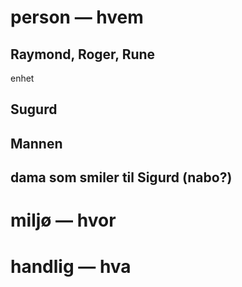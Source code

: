# person &mdash; hvem

## **R**aymond, **R**oger, **R**une

enhet

## Sugurd

## Mannen

## dama som smiler til Sigurd (nabo?)

# miljø &mdash; hvor

# handlig &mdash; hva
